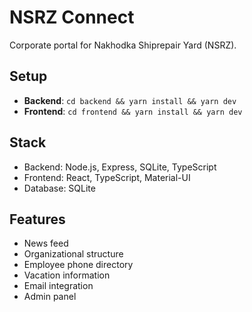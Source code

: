 # NSRZ Connect
Corporate portal for Nakhodka Shiprepair Yard (NSRZ).

## Setup
- **Backend**: `cd backend && yarn install && yarn dev`
- **Frontend**: `cd frontend && yarn install && yarn dev`

## Stack
- Backend: Node.js, Express, SQLite, TypeScript
- Frontend: React, TypeScript, Material-UI
- Database: SQLite

## Features
- News feed
- Organizational structure
- Employee phone directory
- Vacation information
- Email integration
- Admin panel